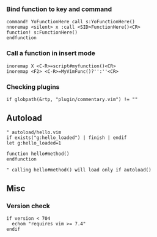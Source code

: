 ### Bind function to key and command

    command! YoFunctionHere call s:YoFunctionHere()
    nnoremap <silent> x :call <SID>FunctionHere()<CR>
    function! s:FunctionHere()
    endfunction

### Call a function in insert mode

    inoremap X <C-R>=script#myfunction()<CR>
    inoremap <F2> <C-R>=MyVimFunc()?'':''<CR>

### Checking plugins

    if globpath(&rtp, "plugin/commentary.vim") != ""

Autoload
--------

    " autoload/hello.vim
    if exists("g:hello_loaded") | finish | endif
    let g:hello_loaded=1

    function hello#method()
    endfunction

    " calling hello#method() will load only if autoload()

Misc
----

### Version check

    if version < 704
      echom "requires vim >= 7.4"
    endif
